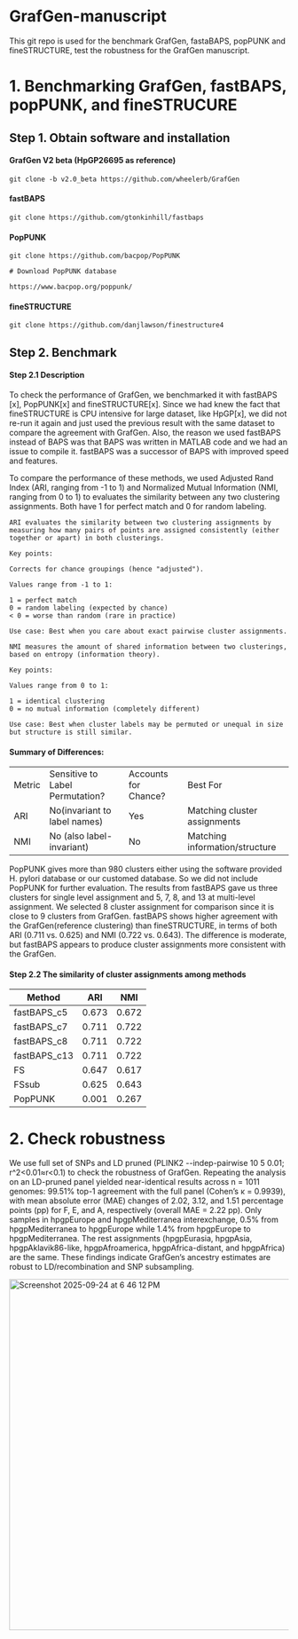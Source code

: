 # GrafGen-manuscript

This git repo is used for the benchmark GrafGen, fastaBAPS, popPUNK and fineSTRUCTURE, test the robustness for the GrafGen manuscript.

# 1. Benchmarking GrafGen, fastBAPS, popPUNK, and fineSTRUCURE

## Step 1. Obtain software and installation

#### GrafGen V2 beta (HpGP26695 as reference)
```
git clone -b v2.0_beta https://github.com/wheelerb/GrafGen
```

#### fastBAPS
```
git clone https://github.com/gtonkinhill/fastbaps
```

#### PopPUNK
```
git clone https://github.com/bacpop/PopPUNK

# Download PopPUNK database

https://www.bacpop.org/poppunk/
```

#### fineSTRUCTURE
```
git clone https://github.com/danjlawson/finestructure4
```
## Step 2. Benchmark

#### Step 2.1 Description
To check the performance of GrafGen, we benchmarked it with fastBAPS [x], PopPUNK[x] and fineSTRUCTURE[x]. Since we had knew the fact that fineSTRUCTURE is CPU intensive for large dataset, like HpGP[x], we did not re-run it again and just used the previous result with the same dataset to compare the agreement with GrafGen.  Also, the reason we used fastBAPS instead of BAPS was that BAPS was written in MATLAB code and we had an issue to compile it.  fastBAPS was a successor of BAPS with improved speed and features.

To compare the performance of these methods, we used Adjusted Rand Index (ARI, ranging from -1 to 1) and Normalized Mutual Information (NMI, ranging from 0 to 1) to evaluates the similarity between any two clustering assignments. Both have 1 for perfect match and 0 for random labeling. 

```
ARI evaluates the similarity between two clustering assignments by measuring how many pairs of points are assigned consistently (either together or apart) in both clusterings.

Key points:

Corrects for chance groupings (hence "adjusted").

Values range from -1 to 1:

1 = perfect match
0 = random labeling (expected by chance)
< 0 = worse than random (rare in practice)

Use case: Best when you care about exact pairwise cluster assignments.
```

```
NMI measures the amount of shared information between two clusterings, based on entropy (information theory).

Key points:

Values range from 0 to 1:

1 = identical clustering
0 = no mutual information (completely different)

Use case: Best when cluster labels may be permuted or unequal in size but structure is still similar. 
```
#### Summary of Differences: 
|       |                               |                    |                              |
|-------|-------------------------------|--------------------|------------------------------|
|Metric |Sensitive to Label Permutation?|Accounts for Chance?|Best For                      |
|ARI    |No(invariant to label names)   |Yes                 |Matching cluster assignments  |
|NMI    |No (also label-invariant)      |No                  |Matching information/structure|


PopPUNK gives more than 980 clusters either using the software provided H. pylori database or our customed database. So we did not include PopPUNK for further evaluation. The results from fastBAPS gave us three clusters for single level assignment and 5, 7, 8, and 13 at multi-level assignment. We selected 8 cluster assignment for comparison since it is close to 9 clusters from GrafGen. fastBAPS shows higher agreement with the GrafGen(reference clustering) than fineSTRUCTURE, in terms of both ARI (0.711 vs. 0.625) and NMI (0.722 vs. 0.643). The difference is moderate, but fastBAPS appears to produce cluster assignments more consistent with the GrafGen.

#### Step 2.2 The similarity of cluster assignments among methods

|Method      |ARI  |NMI  |
|------------|-----|-----|
|fastBAPS_c5 |0.673|0.672|
|fastBAPS_c7 |0.711|0.722|
|fastBAPS_c8 |0.711|0.722|
|fastBAPS_c13|0.711|0.722|
|FS          |0.647|0.617|
|FSsub       |0.625|0.643|
|PopPUNK     |0.001|0.267|

# 2. Check robustness
We use full set of SNPs and LD pruned (PLINK2 --indep-pairwise 10 5 0.01; r^2<0.01≈r<0.1) to check the robustness of GrafGen. Repeating the analysis on an LD-pruned panel yielded near-identical results across n = 1011 genomes: 99.51% top-1 agreement with the full panel (Cohen’s κ = 0.9939), with mean absolute error (MAE) changes of 2.02, 3.12, and 1.51 percentage points (pp) for F, E, and A, respectively (overall MAE = 2.22 pp). Only samples in hpgpEurope and hpgpMediterranea interexchange, 0.5% from hpgpMediterranea to hpgpEurope while 1.4% from hpgpEurope to hpgpMediterranea.  The rest assignments (hpgpEurasia, hpgpAsia, hpgpAklavik86-like, hpgpAfroamerica, hpgpAfrica-distant, and hpgpAfrica) are the same. These findings indicate GrafGen’s ancestry estimates are robust to LD/recombination and SNP subsampling.

<img width="1308" height="633" alt="Screenshot 2025-09-24 at 6 46 12 PM" src="https://github.com/user-attachments/assets/71d5818c-5102-4b01-bda4-00390886722a" />



